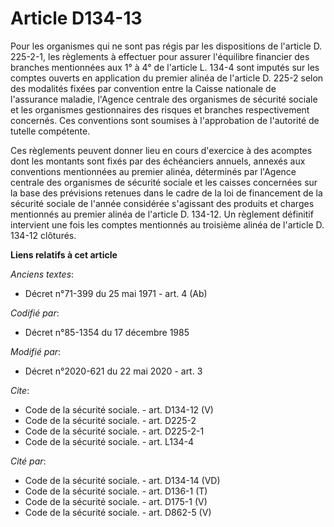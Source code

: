# Article D134-13

Pour les organismes qui ne sont pas régis par les dispositions de l'article D. 225-2-1, les règlements à effectuer pour
assurer l'équilibre financier des branches mentionnées aux 1° à 4° de l'article L. 134-4 sont imputés sur les comptes ouverts
en application du premier alinéa de l'article D. 225-2 selon des modalités fixées par convention entre la Caisse nationale de
l'assurance maladie, l'Agence centrale des organismes de sécurité sociale et les organismes gestionnaires des risques et
branches respectivement concernés. Ces conventions sont soumises à l'approbation de l'autorité de tutelle compétente.

Ces règlements peuvent donner lieu en cours d'exercice à des acomptes dont les montants sont fixés par des échéanciers
annuels, annexés aux conventions mentionnées au premier alinéa, déterminés par l'Agence centrale des organismes de sécurité
sociale et les caisses concernées sur la base des prévisions retenues dans le cadre de la loi de financement de la sécurité
sociale de l'année considérée s'agissant des produits et charges mentionnés au premier alinéa de l'article D. 134-12. Un
règlement définitif intervient une fois les comptes mentionnés au troisième alinéa de l'article D. 134-12 clôturés.

**Liens relatifs à cet article**

_Anciens textes_:

  - Décret n°71-399 du 25 mai 1971 - art. 4 (Ab)

_Codifié par_:

  - Décret n°85-1354 du 17 décembre 1985

_Modifié par_:

  - Décret n°2020-621 du 22 mai 2020 - art. 3

_Cite_:

  - Code de la sécurité sociale. - art. D134-12 (V)
  - Code de la sécurité sociale. - art. D225-2
  - Code de la sécurité sociale. - art. D225-2-1
  - Code de la sécurité sociale. - art. L134-4

_Cité par_:

  - Code de la sécurité sociale. - art. D134-14 (VD)
  - Code de la sécurité sociale. - art. D136-1 (T)
  - Code de la sécurité sociale. - art. D175-1 (V)
  - Code de la sécurité sociale. - art. D862-5 (V)
